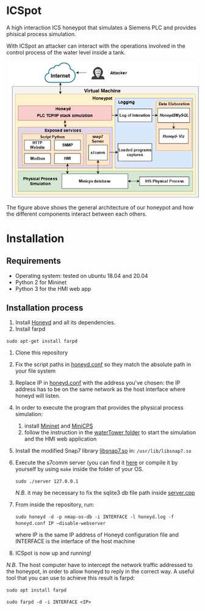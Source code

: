 # ICSpot
A high interaction ICS honeypot that simulates a Siemens PLC and provides phisical process simulation.

With ICSpot an attacker can interact with the operations involved in the control process of the water level inside a tank.

<img src="./docs/imgs/ICSpot_schema.png" alt="ICS architecture schema" />

The figure above shows the general architecture of our honeypot and how the different components interact between each others. 

# Installation

## Requirements 
- Operating system: tested on ubuntu 18.04 and 20.04
- Python 2 for Mininet
- Python 3 for the HMI web app


## Installation process
1. Install [Honeyd](https://github.com/DataSoft/Honeyd) and all its dependencies.
1. Install farpd

`sudo apt-get install farpd`

1. Clone this repository 
1. Fix the script paths  in [honeyd.conf](./honeyd.conf) so they match the absolute path in your file system

1. Replace IP in [honeyd.conf](./honeyd.conf) with the address you've chosen: the IP address
has to be on the same network as the host interface where honeyd will listen.

1. In order to execute the program that provides the physical process simulation:
    1. install [Mininet](https://github.com/mininet/mininet) and [MiniCPS](https://github.com/scy-phy/minicps)
    1. follow the instruction in the [waterTower folder](./waterTower/README.md) to start the simulation and the HMI web application

1. Install the modified Snap7 library [libsnap7.so](https://github.com/ftrole/honeySiemens/blob/snap7/snap7/build/bin/x86_64-linux/libsnap7.so-300) in:     `/usr/lib/libsnap7.so`

1. Execute the s7comm server (you can find it [here](https://github.com/ftrole/honeySiemens/blob/snap7/snap7/examples/cpp/x86_64-linux/server) or compile it by yourself by using  `make` inside the folder of your OS.  

    `sudo ./server 127.0.0.1`

    *N.B.* it may be necessary to fix the sqlite3 db file path inside [server.cpp](./snap7/examples/cpp/server.cpp)

1. From inside the repository, run: 

    `sudo honeyd -d -p nmap-os-db -i INTERFACE -l honeyd.log -f honeyd.conf IP –disable-webserver`

    where IP is the same IP address of Honeyd configuration file and INTERFACE is the interface of the host machine

1. ICSpot is now up and running!

*N.B.* The host computer have to intercept the network traffic addressed to the honeypot, in order to allow honeyd to reply in the correct way. 
A useful tool that you can use to achieve this result is farpd:

`sudo apt install farpd`

`sudo farpd -d -i INTERFACE <IP>`

